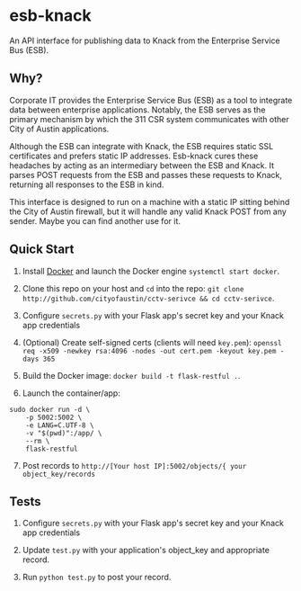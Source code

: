 #  esb-knack

An API interface for publishing data to Knack from the Enterprise Service Bus (ESB).

## Why?

Corporate IT provides the Enterprise Service Bus (ESB) as a tool to integrate data between enterprise applications. Notably, the ESB serves as the primary mechanism by which the 311 CSR system communicates with other City of Austin applications. 

Although the ESB can integrate with Knack, the ESB requires static SSL certificates and prefers static IP addresses. Esb-knack cures these headaches by acting as an intermediary between the ESB and Knack. It parses POST requests from the ESB and passes these requests to Knack, returning all responses to the ESB in kind.

This interface is designed to run on a machine with a static IP sitting behind the City of Austin firewall, but it will handle any valid Knack POST from any sender. Maybe you can find another use for it.

##  Quick Start

1. Install [Docker](https://docs.docker.com/) and launch the Docker engine `systemctl start docker`.

2. Clone this repo on your host and `cd` into the repo: `git clone http://github.com/cityofaustin/cctv-serivce && cd cctv-serivce`.

3. Configure `secrets.py` with your Flask app's secret key and your Knack app credentials

4. (Optional) Create self-signed certs (clients will need `key.pem`):  `openssl req -x509 -newkey rsa:4096 -nodes -out cert.pem -keyout key.pem -days 365`

5. Build the Docker image: `docker build -t flask-restful .`.

6. Launch the container/app: 

```
sudo docker run -d \
    -p 5002:5002 \
    -e LANG=C.UTF-8 \
    -v "$(pwd)":/app/ \
    --rm \
    flask-restful
```

7. Post records to `http://[Your host IP]:5002/objects/{ your object_key/records`

## Tests

1. Configure `secrets.py` with your Flask app's secret key and your Knack app credentials

2. Update `test.py` with your application's object_key and appropriate record.

3. Run `python test.py` to post your record.


